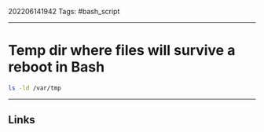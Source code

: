 202206141942
Tags: #bash_script

---

# Temp dir where files will survive a reboot in Bash

```bash
ls -ld /var/tmp
```

---
## Links